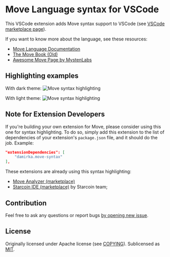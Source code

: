 # Move Language syntax for VSCode

This VSCode extension adds Move syntax support to VSCode (see [VSCode marketplace page](https://marketplace.visualstudio.com/items?itemName=damirka.move-syntax)).

If you want to know more about the language, see these resources:

- [Move Language Documentation](https://move-language.github.io/move/)
- [The Move Book (Old)](https://move-book.com)
- [Awesome Move Page by MystenLabs](https://github.com/MystenLabs/awesome-move)

## Highlighting examples

With dark theme:
![Move syntax highlighting](https://github.com/damirka/move-syntax/raw/main/img/sample_dark.jpg)

With light theme:
![Move syntax highlighting](https://github.com/damirka/move-syntax/raw/main/img/sample_light.jpg)

## Note for Extension Developers

If you're building your own extension for Move, please consider using this one for syntax highlighting. To do so, simply add this extension
to the list of dependencies of your extension's `package.json` file, and it should do the job. Example:

```json
"extensionDependencies": [
	"damirka.move-syntax"
],
```

These extensions are already using this syntax highlighting:

- [Move Analyzer (marketplace)](https://marketplace.visualstudio.com/items?itemName=move.move-analyzer)
- [Starcoin IDE (marketplace)](https://marketplace.visualstudio.com/items?itemName=starcoinorg.starcoin-ide) by Starcoin team;

## Contribution

Feel free to ask any questions or report bugs [by opening new issue](https://github.com/damirka/move-syntax/issues).

## License

Originally licensed under Apache license (see [COPYING](COPYING)).
Sublicensed as [MIT](LICENSE).
